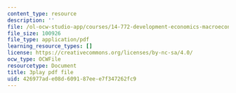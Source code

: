 ```yaml
---
content_type: resource
description: ''
file: /ol-ocw-studio-app/courses/14-772-development-economics-macroeconomics-spring-2013/426977ade08d609187eee7f347262fc9_0hA7nbRzOy0.pdf
file_size: 100926
file_type: application/pdf
learning_resource_types: []
license: https://creativecommons.org/licenses/by-nc-sa/4.0/
ocw_type: OCWFile
resourcetype: Document
title: 3play pdf file
uid: 426977ad-e08d-6091-87ee-e7f347262fc9
---
```

